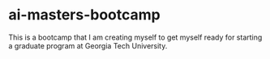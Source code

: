 # ai-masters-bootcamp
This is a bootcamp that I am creating myself to get myself ready for starting a graduate program at Georgia Tech University. 
